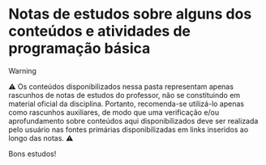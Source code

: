 # Notas de estudos sobre alguns dos conteúdos e atividades de programação básica
> [!WARNING]
> :warning: Os conteúdos disponibilizados nessa pasta representam apenas rascunhos de notas de estudos do professor, não se constituindo em material oficial da disciplina. Portanto, recomenda-se utilizá-lo apenas como rascunhos auxiliares, de modo que uma verificação e/ou aprofundamento sobre conteúdos aqui disponibilizados deve ser realizada pelo usuário nas fontes primárias disponibilizadas em links inseridos ao longo das notas. :warning:

Bons estudos! 
